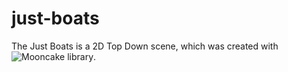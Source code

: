 # just-boats

The Just Boats is a 2D Top Down scene, which was created with ![Mooncake library](https://github.com/ololx/mooncake).

